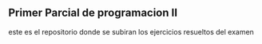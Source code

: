 Primer Parcial de programacion II
----
este es el repositorio donde se subiran los ejercicios resueltos del examen